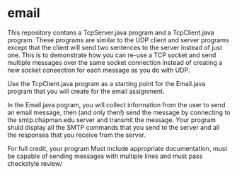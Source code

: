 # email
This repository contans a TcpServer.java program and a TcpClient.java program.
These programs are similar to the UDP client and server programs except that the client will send two sentences to the server instead of just one.
This is to demonstrate how you can re-use a TCP socket and send multiple messages over the same socket connection instead of creating a new socket coneection for each message as you do with UDP.

Use the TcpClient.java program as a starting point for the Email.java program that you will create for the email assignment.

In the Email.java pogram, you will collect information from the user to send an email message, then (and only then!) send the message by  connecting to the smtp.chapman.edu server and transmit the message.  Your program shuld display all the SMTP commands that you send to the server and all the responses that you receive from the server.

For full credit, your program Must include appropriate documentation, must be capable of sending messages with multiple lines and must pass checkstyle review/  
